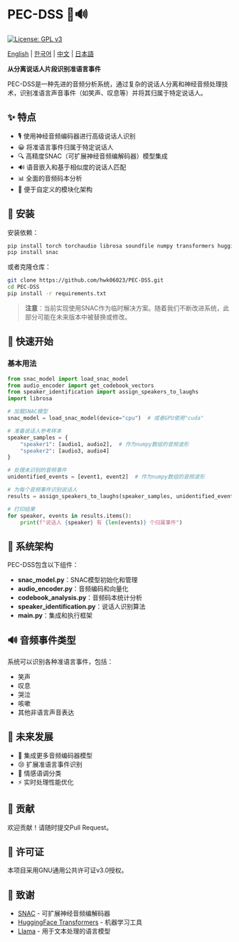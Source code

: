 # PEC-DSS 🎵🔊

[![License: GPL v3](https://img.shields.io/badge/License-GPL%20v3-blue.svg)](https://www.gnu.org/licenses/gpl-3.0)

[English](../README.md) | [한국어](README_ko.md) | [中文](README_zh.md) | [日本語](README_jp.md)

**从分离说话人片段识别准语言事件**

PEC-DSS是一种先进的音频分析系统，通过复杂的说话人分离和神经音频处理技术，识别准语言声音事件（如笑声、叹息等）并将其归属于特定说话人。

## ✨ 特点

* 🎙️ 使用神经音频编码器进行高级说话人识别
* 😀 将准语言事件归属于特定说话人
* 🔍 高精度SNAC（可扩展神经音频编解码器）模型集成
* 🔊 语音嵌入和基于相似度的说话人匹配
* 📊 全面的音频码本分析
* 🔄 便于自定义的模块化架构

## 🚀 安装

安装依赖：

```bash
pip install torch torchaudio librosa soundfile numpy transformers huggingface_hub
pip install snac
```

或者克隆仓库：

```bash
git clone https://github.com/hwk06023/PEC-DSS.git
cd PEC-DSS
pip install -r requirements.txt
```

> **注意**：当前实现使用SNAC作为临时解决方案。随着我们不断改进系统，此部分可能在未来版本中被替换或修改。

## 📖 快速开始

### 基本用法

```python
from snac_model import load_snac_model
from audio_encoder import get_codebook_vectors
from speaker_identification import assign_speakers_to_laughs
import librosa

# 加载SNAC模型
snac_model = load_snac_model(device="cpu")  # 或者GPU使用"cuda"

# 准备说话人参考样本
speaker_samples = {
    "speaker1": [audio1, audio2],  # 作为numpy数组的音频波形
    "speaker2": [audio3, audio4]
}

# 处理未识别的音频事件
unidentified_events = [event1, event2]  # 作为numpy数组的音频波形

# 为每个音频事件识别说话人
results = assign_speakers_to_laughs(speaker_samples, unidentified_events, snac_model)

# 打印结果
for speaker, events in results.items():
    print(f"说话人 {speaker} 有 {len(events)} 个归属事件")
```

## 🧩 系统架构

PEC-DSS包含以下组件：

* **snac_model.py**：SNAC模型初始化和管理
* **audio_encoder.py**：音频编码和向量化
* **codebook_analysis.py**：音频码本统计分析
* **speaker_identification.py**：说话人识别算法
* **main.py**：集成和执行框架

## 🔊 音频事件类型

系统可以识别各种准语言事件，包括：

* 笑声
* 叹息
* 哭泣
* 咳嗽
* 其他非语言声音表达

## 🚀 未来发展

* 🧠 集成更多音频编码器模型
* 😢 扩展准语言事件识别
* 🎵 情感语调分类
* ⚡ 实时处理性能优化

## 🤝 贡献

欢迎贡献！请随时提交Pull Request。

## 📄 许可证

本项目采用GNU通用公共许可证v3.0授权。

## 🙏 致谢

* [SNAC](https://github.com/hubertsiuzdak/snac) - 可扩展神经音频编解码器
* [HuggingFace Transformers](https://huggingface.co/docs/transformers/index) - 机器学习工具
* [Llama](https://ai.meta.com/llama/) - 用于文本处理的语言模型 